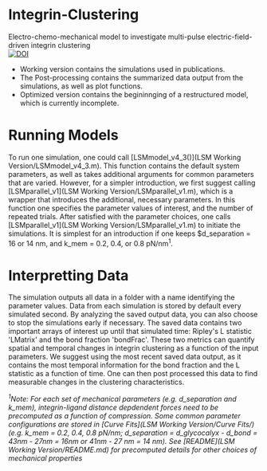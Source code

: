 # Integrin-Clustering  
Electro-chemo-mechanical model to investigate multi-pulse electric-field-driven integrin clustering  
[![DOI](https://zenodo.org/badge/269767974.svg)](https://zenodo.org/badge/latestdoi/269767974)

* Working version contains the simulations used in publications.
* The Post-processing contains the summarized data output from the simulations, as well as plot functions.
* Optimized version contains the begininnging of a restructured model, which is currently incomplete.

# Running Models
To run one simulation, one could call [LSMmodel_v4_3()](LSM Working Version/LSMmodel_v4_3.m). This function contains the default system parameters, as well as takes additional arguments for common parameters that are varied. However, for a simpler introduction, we first suggest calling [LSMparallel_v1](LSM Working Version/LSMparallel_v1.m), which is a wrapper that introduces the additional, necessary parameters.
In this function one specifies the parameter values of interest, and the number of repeated trials.
After satisfied with the parameter choices, one calls [LSMparallel_v1](LSM Working Version/LSMparallel_v1.m) to initiate the simulations. It is simplest for an introduction if one keeps $d_separation = 16 or 14 nm, and k_mem = 0.2, 0.4, or 0.8 pN/nm<sup>1</sup>.

# Interpretting Data
The simulation outputs all data in a folder with a name identifying the parameter values. Data from each simulation is stored by default every simulated second. By analyzing the saved output data, you can also choose to stop the simulations early if necessary.
The saved data contains two important arrays of interest up until that simulated time: Ripley's L statistic 'LMatrix' and the bond fraction 'bondFrac'. 
These two metrics can quantify spatial and temporal changes in integrin clustering as a function of the input parameters.
We suggest using the most recent saved data output, as it contains the most temporal information for the bond fraction and the L statistic as a function of time.
One can then post processed this data to find measurable changes in the clustering characteristics.

*<sup>1</sup>Note: For each set of mechanical parameters (e.g. d_separation and k_mem), integrin-ligand distance depdendent forces need to be precomputed as a function of compression. Some common parameter configurations are stored in [Curve Fits](LSM Working Version/Curve Fits/) (e.g. k_mem = 0.2, 0.4, 0.8 pN/nm; d_separation = d_glycocalyx - d_bond = 43nm - 27nm = 16nm or 41nm - 27 nm = 14 nm). See [README](LSM Working Version/README.md) for precomputed details for other choices of mechanical properties*
